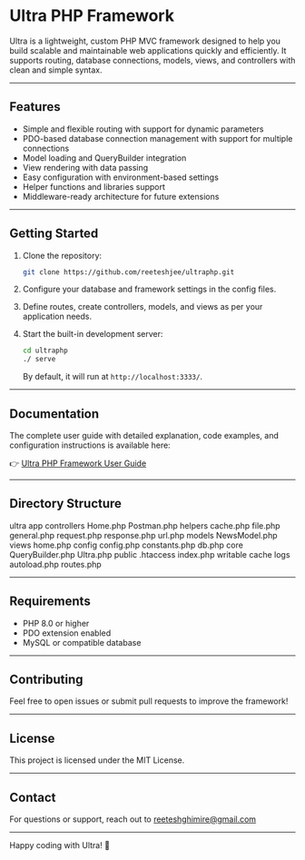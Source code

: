 # Ultra PHP Framework

Ultra is a lightweight, custom PHP MVC framework designed to help you build scalable and maintainable web applications quickly and efficiently. It supports routing, database connections, models, views, and controllers with clean and simple syntax.

---

## Features

- Simple and flexible routing with support for dynamic parameters
- PDO-based database connection management with support for multiple connections
- Model loading and QueryBuilder integration
- View rendering with data passing
- Easy configuration with environment-based settings
- Helper functions and libraries support
- Middleware-ready architecture for future extensions

---

## Getting Started

1. Clone the repository:
    ```bash
    git clone https://github.com/reeteshjee/ultraphp.git
    ```

2. Configure your database and framework settings in the config files.

3. Define routes, create controllers, models, and views as per your application needs.

4. Start the built-in development server:
    ```bash
    cd ultraphp
    ./ serve
    ```
    By default, it will run at `http://localhost:3333/`.

---

## Documentation

The complete user guide with detailed explanation, code examples, and configuration instructions is available here:

👉 [Ultra PHP Framework User Guide](https://yourwebsite.com/ultra-userguide)

---

## Directory Structure

ultra
    app
        controllers
             Home.php
             Postman.php
        helpers
             cache.php
             file.php
             general.php
             request.php
             response.php
             url.php
        models
             NewsModel.php
        views
             home.php
    config
              config.php
              constants.php
              db.php
    core
              QueryBuilder.php
              Ultra.php
    public
              .htaccess
              index.php
    writable
              cache
              logs
    autoload.php
    routes.php

---

## Requirements

- PHP 8.0 or higher
- PDO extension enabled
- MySQL or compatible database

---

## Contributing

Feel free to open issues or submit pull requests to improve the framework!

---

## License

This project is licensed under the MIT License.

---

## Contact

For questions or support, reach out to [reeteshghimire@gmail.com](mailto:reeteshghimire@gmail.com)

---

Happy coding with Ultra! 🚀


